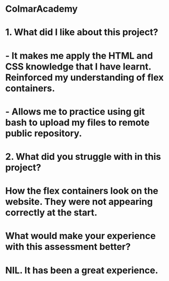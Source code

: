 # ColmarAcademy

# 1. What did I like about this project?
# - It makes me apply the HTML and CSS knowledge that I have learnt. Reinforced my understanding of flex containers. 
# - Allows me to practice using git bash to upload my files to remote public repository.

# 2. What did you struggle with in this project?
# How the flex containers look on the website. They were not appearing correctly at the start.

# What would make your experience with this assessment better?
# NIL. It has been a great experience.
